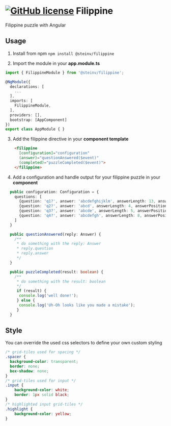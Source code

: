 # [![GitHub license](https://img.shields.io/github/license/Smip/ngx-materialize.svg)](https://github.com/Smip/ngx-materialize/blob/master/LICENSE) Filippine

Filippine puzzle with Angular

## Usage

1. Install from npm
`npm install @steinv/filippine`

2. Import the module in your **app.module.ts**
```ts
import { FilippineModule } from '@steinv/filippine';

@NgModule({
  declarations: [
    ...
  ],
  imports: [
    FilippineModule,
  ],
  providers: [],
  bootstrap: [AppComponent]
})
export class AppModule { }
```

3. Add the filippine directive in your **component template**
```html
    <filippine 
      [configuration]="configuration" 
      (answer)="questionAnswered($event)" 
      (completed)="puzzleCompleted($event)">
    </filippine>
```

4. Add a configuration and handle output for your filippine puzzle in your **component**
```ts
  public configuration: Configuration = {
    questions: [
      {question: 'q1?', answer: 'abcdefghijklm', answerLength: 13, answerPosition: 10},
      {question: 'q2?', answer: 'abcd', answerLength: 4, answerPosition: 1},
      {question: 'q3?', answer: 'abcde', answerLength: 5, answerPosition: 2},
      {question: 'q4?', answer: 'abcdefgh', answerLength: 8, answerPosition: 2},
    ]
  }

  public questionAnswered(reply: Answer) {
    /**
     * do something with the reply: Answer 
     * reply.question
     * reply.answer
     */
  }

  public puzzleCompleted(result: boolean) {
    /**
     * do something with the result: boolean 
     */
     if (result) {
      console.log('well done!');
     } else {
      console.log('Uh-Oh looks like you made a mistake');
     }
  }
```

## Style

You can override the used css selectors to define your own custom styling
```css
/* grid-tiles used for spacing */
.spacer {
  background-color: transparent; 
  border: none;
  box-shadow: none;
}
/* grid-tiles used for input */
.input {
    background-color: white;
    border: 1px solid black;
}
/* highlighted input grid-tiles */
.highlight {
    background-color: yellow;
}
```
